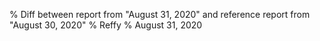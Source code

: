 % Diff between report from "August 31, 2020" and reference report from "August 30, 2020"
% Reffy
% August 31, 2020

